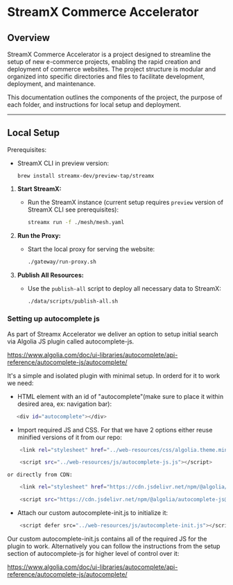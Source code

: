 # StreamX Commerce Accelerator

## Overview

StreamX Commerce Accelerator is a project designed to streamline the setup of new e-commerce projects, enabling the rapid creation and deployment of commerce websites. The project structure is modular and organized into specific directories and files to facilitate development, deployment, and maintenance.

This documentation outlines the components of the project, the purpose of each folder, and instructions for local setup and deployment.

---

## Local Setup

Prerequisites:
* StreamX CLI in preview version:
  ```shell
  brew install streamx-dev/preview-tap/streamx
  ```

1. **Start StreamX:**
   - Run the StreamX instance (current setup requires `preview` version of StreamX CLI see prerequisites):
     ```bash
     streamx run -f ./mesh/mesh.yaml
     ```

2. **Run the Proxy:**
   - Start the local proxy for serving the website:
     ```bash
     ./gateway/run-proxy.sh
     ```

3. **Publish All Resources:**
   - Use the `publish-all` script to deploy all necessary data to StreamX:
     ```bash
     ./data/scripts/publish-all.sh
     ```


### Setting up autocomplete js
As part of Streamx Accelerator we deliver an option to setup initial search via Algolia JS plugin called autocomplete-js.

https://www.algolia.com/doc/ui-libraries/autocomplete/api-reference/autocomplete-js/autocomplete/

It's a simple and isolated plugin with minimal setup. In orderd for it to work we need:
- HTML element with an id of "autocomplete"(make sure to place it within desired area, ex: navigation bar):
```bash
   <div id="autocomplete"></div>
```

- Import required JS and CSS. For that we have 2 options either reuse minified versions of it from our repo:
```bash
    <link rel="stylesheet" href="../web-resources/css/algolia.theme.min.css" />
```
```bash
    <script src="../web-resources/js/autocomplete-js.js"></script>
```
    or directly from CDN:
```bash
    <link rel="stylesheet" href="https://cdn.jsdelivr.net/npm/@algolia/autocomplete-theme-classic@1.17.9/dist/theme.min.css" integrity="sha256-7xmjOBJDAoCNWP1SMykTUwfikKl5pHkl2apKOyXLqYM=" crossorigin="anonymous"/>
```
```bash
    <script src="https://cdn.jsdelivr.net/npm/@algolia/autocomplete-js@1.18.0/dist/umd/index.production.js" integrity="sha256-Aav0vWau7GAZPPaOM/j8Jm5ySx1f4BCIlUFIPyTRkUM=" crossorigin="anonymous"></script>
```

- Attach our custom autocomplete-init.js to initialize it:
```bash
    <script defer src="../web-resources/js/autocomplete-init.js"></script>
```

Our custom autocomplete-init.js contains all of the required JS for the plugin to work. Alternatively you can follow the instructions from the setup section of autocomplete-js for higher level of control over it:

https://www.algolia.com/doc/ui-libraries/autocomplete/api-reference/autocomplete-js/autocomplete/